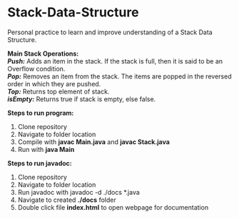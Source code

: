 # Stack-Data-Structure
Personal practice to learn and improve understanding of a Stack Data Structure.

**Main Stack Operations:**  
***Push:*** Adds an item in the stack. If the stack is full, then it is said to be an Overflow condition.  
***Pop:*** Removes an item from the stack. The items are popped in the reversed order in which they are pushed.   
***Top:*** Returns top element of stack.  
***isEmpty:*** Returns true if stack is empty, else false.  

**Steps to run program:**
1) Clone repository
2) Navigate to folder location
3) Compile with **javac Main.java** and **javac Stack.java**
4) Run with **java Main**

**Steps to run javadoc:**
1) Clone repository
2) Navigate to folder location
3) Run javadoc with javadoc -d ./docs *.java
4) Navigate to created **./docs** folder
5) Double click file **index.html** to open webpage for documentation
